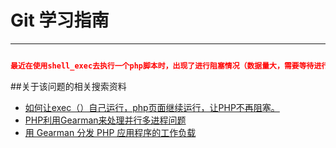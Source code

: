 # Git 学习指南

---
```json

最近在使用shell_exec去执行一个php脚本时，出现了进行阻塞情况（数据量大，需要等待进行执行结果，时间耗费太长）。于是找了搜索该问题的解决方法

```

##关于该问题的相关搜索资料

+ [如何让exec（）自己运行，php页面继续运行，让PHP不再阻塞。](http://ju.outofmemory.cn/entry/104016)
+ [PHP利用Gearman来处理并行多进程问题](http://www.yuansir-web.com/2013/11/25/php%E5%88%A9%E7%94%A8gearman%E6%9D%A5%E5%A4%84%E7%90%86%E5%B9%B6%E8%A1%8C%E5%A4%9A%E8%BF%9B%E7%A8%8B%E9%97%AE%E9%A2%98/)
+ [用 Gearman 分发 PHP 应用程序的工作负载](http://www.ibm.com/developerworks/cn/opensource/os-php-gearman/)
